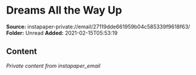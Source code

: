 # Dreams All the Way Up

**Source:** instapaper-private://email/27119dde661959b04c585339f9618f63/
**Folder:** Unread
**Added:** 2021-02-15T05:53:19




## Content
*Private content from instapaper_email*
